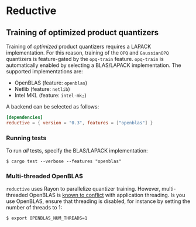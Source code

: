 # Reductive

## Training of optimized product quantizers

Training of *optimized* product quantizers requires a LAPACK
implementation. For this reason, training of the `OPQ` and
`GaussianOPQ` quantizers is feature-gated by the `opq-train` feature.
`opq-train` is automatically enabled by selecting a BLAS/LAPACK
implementation. The supported implementations are:

* OpenBLAS (feature: `openblas`)
* Netlib (feature: `netlib`)
* Intel MKL (feature: `intel-mk;`)

A backend can be selected as follows:

~~~toml
[dependencies]
reductive = { version = "0.3", features = ["openblas"] }
~~~

### Running tests

To run *all* tests, specify the BLAS/LAPACK implementation:

~~~shell
$ cargo test --verbose --features "openblas"
~~~

### Multi-threaded OpenBLAS

`reductive` uses Rayon to parallelize quantizer training. However,
multi-threaded OpenBLAS is [known to
conflict](https://github.com/xianyi/OpenBLAS/wiki/faq#multi-threaded)
with application threading. Is you use OpenBLAS, ensure that threading
is disabled, for instance by setting the number of threads to 1:

~~~shell
$ export OPENBLAS_NUM_THREADS=1
~~~

